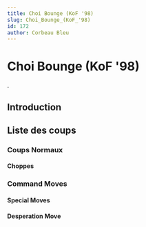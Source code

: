 ```yaml
---
title: Choi Bounge (KoF '98)
slug: Choi_Bounge_(KoF_'98)
id: 172
author: Corbeau Bleu
---
```


# Choi Bounge (KoF '98)

.

## Introduction

## Liste des coups

### Coups Normaux

#### Choppes

### Command Moves

#### Special Moves

#### Desperation Move
